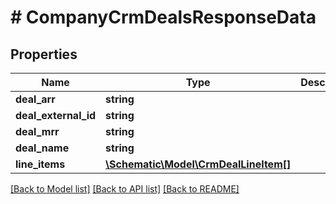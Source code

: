 # # CompanyCrmDealsResponseData

## Properties

Name | Type | Description | Notes
------------ | ------------- | ------------- | -------------
**deal_arr** | **string** |  |
**deal_external_id** | **string** |  |
**deal_mrr** | **string** |  |
**deal_name** | **string** |  | [optional]
**line_items** | [**\Schematic\Model\CrmDealLineItem[]**](CrmDealLineItem.md) |  |

[[Back to Model list]](../../README.md#models) [[Back to API list]](../../README.md#endpoints) [[Back to README]](../../README.md)
